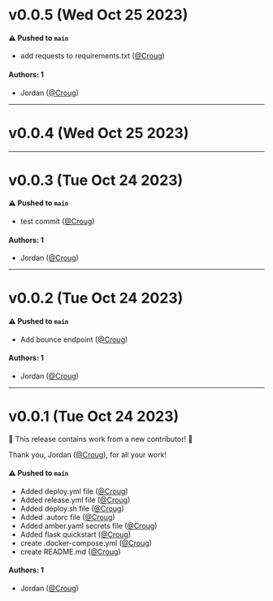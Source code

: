 # v0.0.5 (Wed Oct 25 2023)

#### ⚠️ Pushed to `main`

- add requests to requirements.txt ([@Croug](https://github.com/Croug))

#### Authors: 1

- Jordan ([@Croug](https://github.com/Croug))

---

# v0.0.4 (Wed Oct 25 2023)



---

# v0.0.3 (Tue Oct 24 2023)

#### ⚠️ Pushed to `main`

- test commit ([@Croug](https://github.com/Croug))

#### Authors: 1

- Jordan ([@Croug](https://github.com/Croug))

---

# v0.0.2 (Tue Oct 24 2023)

#### ⚠️ Pushed to `main`

- Add bounce endpoint ([@Croug](https://github.com/Croug))

#### Authors: 1

- Jordan ([@Croug](https://github.com/Croug))

---

# v0.0.1 (Tue Oct 24 2023)

:tada: This release contains work from a new contributor! :tada:

Thank you, Jordan ([@Croug](https://github.com/Croug)), for all your work!

#### ⚠️ Pushed to `main`

- Added deploy.yml file ([@Croug](https://github.com/Croug))
- Added release.yml file ([@Croug](https://github.com/Croug))
- Added deploy.sh file ([@Croug](https://github.com/Croug))
- Added .autorc file ([@Croug](https://github.com/Croug))
- Added amber.yaml secrets file ([@Croug](https://github.com/Croug))
- Added flask quickstart ([@Croug](https://github.com/Croug))
- create .docker-compose.yml ([@Croug](https://github.com/Croug))
- create README.md ([@Croug](https://github.com/Croug))

#### Authors: 1

- Jordan ([@Croug](https://github.com/Croug))
